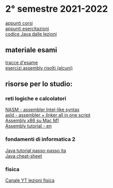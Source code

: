 # 2° semestre 2021-2022
[appunti corsi](https://drive.google.com/drive/folders/1xjf_Vg7_uTmjG-sJLncldyMhgoeRGHv2?usp=sharing)<br/>
[appunti esercitazioni](https://drive.google.com/drive/folders/1Y-T90IPvTzHyIcqKMRELJEgNr1hRcDtl?usp=sharing)<br/>
[codice Java dalle lezioni](https://github.com/totoLab/java-ingegneria-informatica/tree/main/fondamentiDiInformatica2)

## materiale esami

[tracce d'esame](https://drive.google.com/drive/folders/1-10zpam9z3wFJbv9JNrA0XhzExYTfVsb)<br/>
[esercizi assembly risolti (alcuni)](https://github.com/totoLab/ex-retiLogiche/)

## risorse per lo studio:
### reti logiche e calcolatori
[NASM - assembler Intel-like syntax](https://github.com/netwide-assembler/nasm)<br/>
[asld - assembler + linker all in one script](https://github.com/totoLab/scripts/blob/master/asld)<br/>
[Assembly x86 su Mac M1](https://gist.github.com/totoLab/34c3e04a0e40c03ef268d3a7fa5f02df)<br/>
[Assembly tutorial - en](https://www.tutorialspoint.com/assembly_programming/assembly_basic_syntax.htm)

### fondamenti di informatica 2
[Java tutorial passo-passo ita](https://www.programiz.com/java-programming)<br/>
[Java cheat-sheet](https://www.codewithharry.com/blogpost/java-cheatsheet)

### fisica
[Canale YT lezioni fisica](https://www.youtube.com/c/StepbyStepFisica)<br/>
